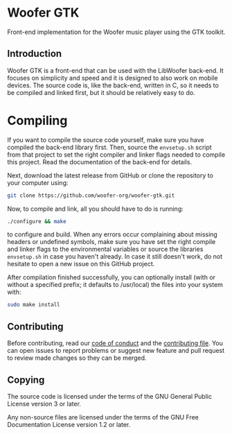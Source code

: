 # Woofer GTK

Front-end implementation for the Woofer music player using the GTK toolkit.

## Introduction

Woofer GTK is a front-end that can be used with the LibWoofer back-end.  It
focuses on simplicity and speed and it is designed to also work on mobile
devices.  The source code is, like the back-end, written in C, so it needs to be
compiled and linked first, but it should be relatively easy to do.

# Compiling

If you want to compile the source code yourself, make sure you have compiled the
back-end library first.  Then, source the `envsetup.sh` script from that project
to set the right compiler and linker flags needed to compile this project.  Read
the documentation of the back-end for details.

Next, download the latest release from GitHub or clone the repository to your
computer using:

```sh
git clone https://github.com/woofer-org/woofer-gtk.git
```

Now, to compile and link, all you should have to do is running:

```sh
./configure && make
```

to configure and build.  When any errors occur complaining about missing headers
or undefined symbols, make sure you have set the right compile and linker flags
to the environmental variables or source the libraries `envsetup.sh` in case
you haven't already.  In case it still doesn't work, do not hesitate to open a
new issue on this GitHub project.

After compilation finished successfully, you can optionally install (with or
without a specified prefix; it defaults to /usr/local) the files into your
system with:

```sh
sudo make install
```

## Contributing

Before contributing, read our [code of conduct](CODE_OF_CONDUCT.md) and the
[contributing file](CONTRIBUTING.md).  You can open issues to report problems or
suggest new feature and pull request to review made changes so they can be
merged.

## Copying

The source code is licensed under the terms of the GNU General Public License
version 3 or later.

Any non-source files are licensed under the terms of the GNU Free Documentation
License version 1.2 or later.

